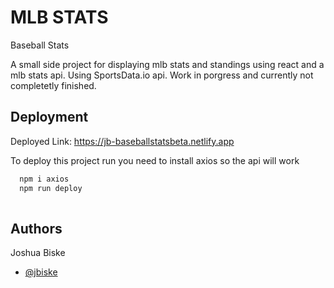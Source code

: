 
# MLB STATS
Baseball Stats

A small side project for displaying mlb stats and standings using react and a mlb stats api. Using SportsData.io api. Work in porgress and currently not completetly finished. 



## Deployment

Deployed Link: https://jb-baseballstatsbeta.netlify.app



To deploy this project run you need to install axios so the api will work

```bash
  npm i axios
  npm run deploy
 

```


## Authors
Joshua Biske 
- [@jbiske](https://www.github.com/jbiske)

